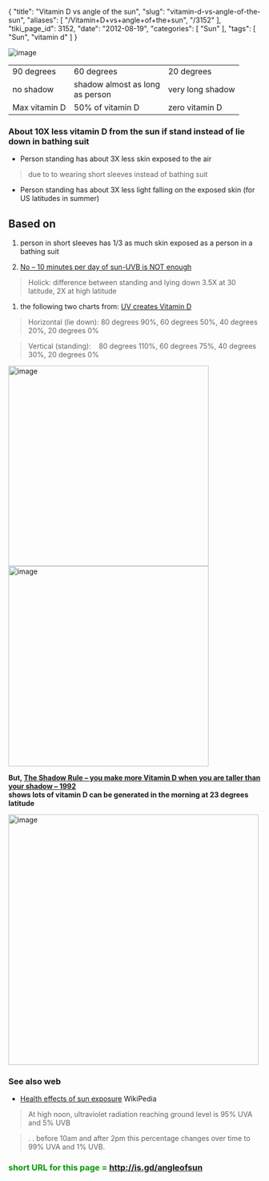 {
    "title": "Vitamin D vs angle of the sun",
    "slug": "vitamin-d-vs-angle-of-the-sun",
    "aliases": [
        "/Vitamin+D+vs+angle+of+the+sun",
        "/3152"
    ],
    "tiki_page_id": 3152,
    "date": "2012-08-19",
    "categories": [
        "Sun"
    ],
    "tags": [
        "Sun",
        "vitamin d"
    ]
}


<img src="/attachments/d3.mock.jpg" alt="image">

| | | |
| --- | --- | --- |
| 90 degrees | 60 degrees | 20 degrees |
| no shadow | shadow almost as long <br>as person | very long shadow |
| Max vitamin D | 50% of vitamin D | zero vitamin D |

### About 10X less vitamin D from the sun if stand instead of lie down in bathing suit

* Person standing has about 3X less skin exposed to the air 

> due to to wearing short sleeves instead of bathing suit

* Person standing has about 3X less light falling on the exposed skin (for US latitudes in summer)

## Based on

1. person in short sleeves has 1/3 as much skin exposed as a person in a bathing suit

1. [No – 10 minutes per day of sun-UVB is NOT enough](/tags/no-10-minutes-per-day-of-sun-uvb-is-not-enough.html)

> Holick: difference between standing and lying down 3.5X at 30 latitude, 2X at high latitude

1. the following two charts from: [UV creates Vitamin D](https://www.VitaminDWiki.com/tiki-download_file.php?fileId=1690)

> Horizontal (lie down): 80 degrees 90%, 60 degrees 50%, 40 degrees 20%, 20 degrees 0%

> Vertical (standing): &nbsp; &nbsp;80 degrees 110%, 60 degrees 75%, 40 degrees 30%, 20 degrees 0%

<img src="https://d378j1rmrlek7x.cloudfront.net/attachments/gif/uvb-and-uvb-vs-height-of-the-sun---from-creates-2009.gif" alt="image" width="400">
<img src="https://d378j1rmrlek7x.cloudfront.net/attachments/gif/uvb-and-uvb-vs-height-of-the-sun-lie-on-ground---from-creates-2009.gif" alt="image" width="400">

 **But, [The Shadow Rule – you make more Vitamin D when you are taller than your shadow – 1992](/tags/the-shadow-rule-you-make-more-vitamin-d-when-you-are-taller-than-your-shadow-1992.html)   
shows lots of vitamin D can be generated in the morning at 23 degrees latitude** 

<img src="https://d378j1rmrlek7x.cloudfront.net/attachments/jpeg/23-degree-vit-d-generation.jpg" alt="image" width="500">

### See also web

* [Health effects of sun exposure](http://en.wikipedia.org/wiki/Risks_and_benefits_of_sun_exposure) WikiPedia

> At high noon, ultraviolet radiation reaching ground level is 95% UVA and 5% UVB

> . . before 10am and after 2pm this percentage changes over time to 99% UVA and 1% UVB.

###  **<span style="color:#090;">short URL for this page = http://is.gd/angleofsun</span>**